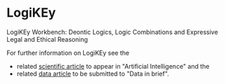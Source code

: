 # LogiKEy
LogiKEy Workbench: Deontic Logics, Logic Combinations and Expressive Legal and Ethical Reasoning

For further information on LogiKEy see the 
- related [scientific article](https://arxiv.org/abs/1903.10187) to appear in "Artificial Intelligence" and the 
- related [data article](2020-DataInBrief-Article/DataInBrief.pdf) to be submitted to "Data in brief".
